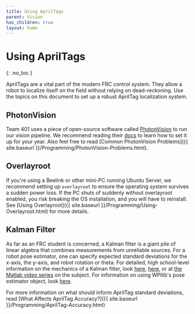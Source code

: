 ```yaml
---
title: Using AprilTags
parent: Vision
has_children: true
layout: home
---
```


# Using AprilTags
{: .no_toc }

AprilTags are a vital part of the modern FRC control system. They allow a robot to localize itself on the field without relying on dead-reckoning. Use the topics on this document to set up a robust AprilTag localization system.

## PhotonVision

Team 401 uses a piece of open-source software called [PhotonVision](https://photonvision.org) to run our vision pipeline. We recommend reading their [docs](https://docs.photonvision.org/en/latest) to learn how to set it up for your year. Also feel free to read [Common PhotonVision Problems]({{ site.baseurl }}/Programming/PhotonVision-Problems.html).

## Overlayroot

If you're using a Beelink or other mini-PC running Ubuntu Server, we recommend setting up `overlayroot` to ensure the operating system survives a sudden power loss. If the PC shuts of suddenly without overlayroot enabled, you risk breaking the OS installation, and you will have to reinstall. See [Using Overlayroot]({{ site.baseurl }}/Programming/Using-Overlayroot.html) for more details.

## Kalman Filter

As far as an FRC student is concerned, a Kalman filter is a giant pile of linear algebra that combines measurements from unreliable sources. For a robot pose estimator, one can specify expected standard deviations for the x-axis, the y-axis, and robot rotation or theta. For detailed, high school-level information on the mechanics of a Kalman filter, look [here](https://thekalmanfilter.com/kalman-filter-explained-simply/), [here](https://docs.wpilib.org/en/stable/docs/software/advanced-controls/state-space/state-space-observers.html), or at [the Matlab video series](https://youtu.be/mwn8xhgNpFY?si=U2H4U4Lw_r9oYQGj) on the subject. For information on using WPIlib's pose estimator object, look [here](https://docs.wpilib.org/en/stable/docs/software/advanced-controls/state-space/state-space-pose-estimators.html).

For more information on what should inform AprilTag standard deviations, read [What Affects AprilTag Accuracy?]({{ site.baseurl }}/Programming/AprilTag-Accuracy.html)